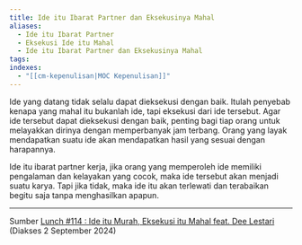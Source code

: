 ```yaml
---
title: Ide itu Ibarat Partner dan Eksekusinya Mahal
aliases:
  - Ide itu Ibarat Partner
  - Eksekusi Ide itu Mahal
  - Ide itu Ibarat Partner dan Eksekusinya Mahal
tags: 
indexes:
  - "[[cm-kepenulisan|MOC Kepenulisan]]"
---
```

Ide yang datang tidak selalu dapat dieksekusi dengan baik. Itulah penyebab kenapa yang mahal itu bukanlah ide, tapi eksekusi dari ide tersebut. Agar ide tersebut dapat dieksekusi dengan baik, penting bagi tiap orang untuk melayakkan dirinya dengan memperbanyak jam terbang. Orang yang layak mendapatkan suatu ide akan mendapatkan hasil yang sesuai dengan harapannya.

Ide itu ibarat partner kerja, jika orang yang memperoleh ide memiliki pengalaman dan kelayakan yang cocok, maka ide tersebut akan menjadi suatu karya. Tapi jika tidak, maka ide itu akan terlewati dan terabaikan begitu saja tanpa menghasilkan apapun.


---
Sumber [Lunch #114 : Ide itu Murah, Eksekusi itu Mahal feat. Dee Lestari](https://www.youtube.com/watch?v=EU50W0GKeso) (Diakses 2 September 2024)